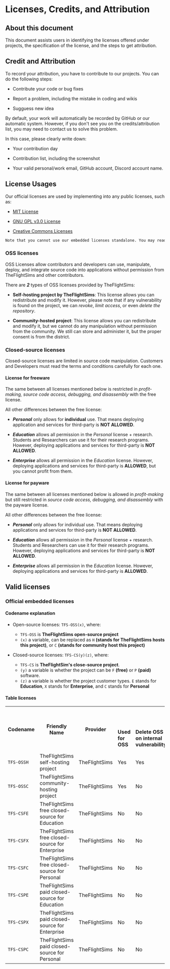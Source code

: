 # Licenses, Credits, and Attribution

## About this document

This document assists users in identifying the licenses offered under projects, the specification of the license, and the steps to get attribution.

## Credit and Attribution

To record your attribution, you have to contribute to our projects. You can do the following steps:

* Contribute your code or bug fixes

* Report a problem, including the mistake in coding and wikis

* Sugguess new idea

By default, your work will automatically be recorded by GitHub or our automatic system. However, if you don't see you on the credits/attribution list, you may need to contact us to solve this problem.

In this case, please clearly write down:

* Your contribution day

* Contribution list, including the screenshot

* Your valid personal/work email, GitHub account, Discord account name.

## License Usages

Our official licenses are used by implementing into any public licenses, such as:

* [MIT License](https://github.com/TheFlightSims/.github/blob/main/licenses/MIT%20License)

* [GNU GPL v3.0 License](https://github.com/TheFlightSims/.github/blob/main/licenses/GNU%20GPL%20v3.0%20License)

* [Creative Commons Licenses](https://creativecommons.org)

```markdown
Note that you cannot use our embedded licenses standalone. You may read the the terms and conditions of your selected license.
```

### OSS licenses

OSS Licenses allow contributors and developers can use, manipulate, deploy, and integrate source code into applications without permission from TheFlightSims and other contributors.

There are ***2*** types of OSS licenses provided by TheFlightSims:

* **Self-hosting project by TheFlightSims**: This license allows you can redistribute and modify it. However, please note that if any vulnerability is found on the project, we can *revoke*, *limit access*, or even *delete the repository*.

* **Community-hosted project**: This license allows you can redistribute and modify it, but we cannot do any manipulation without permission from the community. We still can store and administer it, but the proper consent is from the district.

### Closed-source licenses

Closed-source licenses are limited in source code manipulation. Customers and Developers must read the terms and conditions carefully for each one.

#### License for freeware

The same between all licenses mentioned below is restricted in *profit-making, source code access, debugging, and disassembly* with the free license.

All other differences between the free license:

* ***Personal*** only allows for **individual** use. That means deploying application and services for third-party is **NOT ALLOWED**.

* ***Education*** allows all permission in the *Personal* license + research. Students and Researchers can use it for their research programs. However, deploying applications and services for third-party is **NOT ALLOWED**.

* ***Enterprise*** allows all permission in the *Education* license. However, deploying applications and services for third-party is **ALLOWED**, but you cannot profit from them.

#### License for payware

The same between all licenses mentioned below is allowed in *profit-making* but still restricted in *source code access, debugging, and disassembly* with the payware license.

All other differences between the free license:

* ***Personal*** only allows for individual use. That means deploying applications and services for third-party is **NOT ALLOWED**.

* ***Education*** allows all permission in the *Personal* license + research. Students and Researchers can use it for their research programs. However, deploying applications and services for third-party is **NOT ALLOWED**.

* ***Enterprise*** allows all permission in the *Education* license. However, deploying applications and services for third-party is **ALLOWED**.

## Valid licenses

### Official embedded licenses

#### Codename explanation

* Open-source licenses: `TFS-OSS(x)`, where:
  * `TFS-OSS` is **TheFlightSims open-source project**
  * `(x)` a variable, can be replaced as `H` **(stands for TheFlightSims hosts this project)**, or `C` **(stands for community host this project)**

* Closed-source licenses: `TFS-CS(y)(z)`, where:
  * `TFS-CS` is **TheFlightSim's close-source project**.
  * `(y)` a variable is whether the project can be `F` **(free)** or `P` **(paid)** software.
  * `(z)` a variable is whether the project customer types. `E` stands for **Education**, `X` stands for **Enterprise**, and `C` stands for **Personal**

#### Table licenses

<table>
	<tr>
		<th rowspan=2>
			<strong>Codename</strong>
		</th>
    <th rowspan=2>
      <strong>Friendly Name</strong>
    </th> 
		<th rowspan=2>
			<strong>Provider</strong>
		</th>
		<td colspan="6">
			<p style="text-align: center">
				<strong>License Usage</strong>
			</p>
		</td>
	</tr>
	<tr>
		<td><strong>Used for OSS</td>
		<td><strong>Delete OSS
			<br>on internal vulnerability</strong>
			</td>
			<td><strong>Enterprise uses</strong></td>
			<td><strong>Education uses</strong></td>
			<td><strong>Personal uses</strong></td>
			<td><strong>Allow to make profit</strong></td>
		</tr>
  <tr>
  <td><code>TFS-OSSH</code></td>
  <td>TheFlightSims self-hosting project</td>
  <td>TheFlightSims</td>
  <td class='tick'>Yes</td>
  <td class='tick'>Yes</td>
  <td class='tick'>Yes</td>
  <td class='tick'>Yes</td>
  <td class='tick'>Yes</td>
  <td class='tick'>Yes</td>
  </tr>
  <tr>
  <td><code>TFS-OSSC</code></td>
  <td>TheFlightSims community-hosting project</td>
  <td>TheFlightSims</td>
  <td class='tick'>Yes</td>
  <td class='tick'>No</td>
  <td class='tick'>Yes</td>
  <td class='tick'>Yes</td>
  <td class='tick'>Yes</td>
  <td class='tick'>Yes</td>
  </tr>
  <tr>
  <td><code>TFS-CSFE</code></td>
  <td>TheFlightSims free closed-source for Education</td>
  <td>TheFlightSims</td>
  <td class='tick'>No</td>
  <td class='tick'>No</td>
  <td class='tick'>No</td>
  <td class='tick'>Yes</td>
  <td class='tick'>Yes</td>
  <td class='tick'>No</td>
  </tr>
  <tr>
  <td><code>TFS-CSFX</code></td>
  <td>TheFlightSims free closed-source for Enterprise</td>
  <td>TheFlightSims</td>
  <td class='tick'>No</td>
  <td class='tick'>No</td>
  <td class='tick'>Yes</td>
  <td class='tick'>Yes</td>
  <td class='tick'>Yes</td>
  <td class='tick'>No</td>
  </tr>
  <tr>
  <td><code>TFS-CSFC</code></td>
  <td>TheFlightSims free closed-source for Personal</td>
  <td>TheFlightSims</td>
  <td class='tick'>No</td>
  <td class='tick'>No</td>
  <td class='tick'>No</td>
  <td class='tick'>No</td>
  <td class='tick'>Yes</td>
  <td class='tick'>No</td>
  </tr>
  <tr>
  <td><code>TFS-CSPE</code></td>
  <td>TheFlightSims paid closed-source for Education</td>
  <td>TheFlightSims</td>
  <td class='tick'>No</td>
  <td class='tick'>No</td>
  <td class='tick'>No</td>
  <td class='tick'>Yes</td>
  <td class='tick'>Yes</td>
  <td class='tick'>Yes</td>
  </tr>
  <tr>
  <td><code>TFS-CSPX</code></td>
  <td>TheFlightSims paid closed-source for Enterprise</td>
  <td>TheFlightSims</td>
  <td class='tick'>No</td>
  <td class='tick'>No</td>
  <td class='tick'>Yes</td>
  <td class='tick'>Yes</td>
  <td class='tick'>Yes</td>
  <td class='tick'>Yes</td>
  </tr>
  <tr>
  <td><code>TFS-CSPC</code></td>
  <td>TheFlightSims paid closed-source for Personal</td>
  <td>TheFlightSims</td>
  <td class='tick'>No</td>
  <td class='tick'>No</td>
  <td class='tick'>No</td>
  <td class='tick'>No</td>
  <td class='tick'>Yes</td>
  <td class='tick'>Yes</td>
  </tr>
</table>
